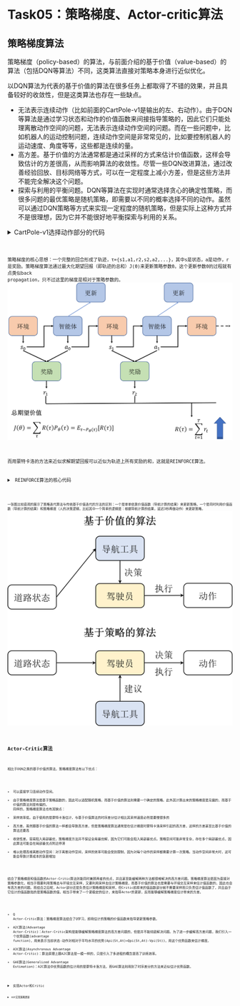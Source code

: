 # Task05：策略梯度、Actor-critic算法

## 策略梯度算法
策略梯度（policy-based）的算法，与前面介绍的基于价值（value-based）的算法（包括DQN等算法）不同，这类算法直接对策略本身进行近似优化。

以DQN算法为代表的基于价值的算法在很多任务上都取得了不错的效果，并且具备较好的收敛性，但是这类算法也存在一些缺点。
- 无法表示连续动作（比如前面的CartPole-v1是输出的左、右动作）。由于DQN等算法是通过学习状态和动作的价值函数来间接指导策略的，因此它们只能处理离散动作空间的问题，无法表示连续动作空间的问题。而在一些问题中，比如机器人的运动控制问题，连续动作空间是非常常见的，比如要控制机器人的运动速度、角度等等，这些都是连续的量。
- 高方差。基于价值的方法通常都是通过采样的方式来估计价值函数，这样会导致估计的方差很高，从而影响算法的收敛性。尽管一些DQN改进算法，通过改善经验回放、目标网络等方式，可以在一定程度上减小方差，但是这些方法并不能完全解决这个问题。
- 探索与利用的平衡问题。DQN等算法在实现时通常选择贪心的确定性策略，而很多问题的最优策略是随机策略，即需要以不同的概率选择不同的动作。虽然可以通过DQN策略等方式来实现一定程度的随机策略，但是实际上这种方式并不是很理想，因为它并不能很好地平衡探索与利用的关系。
<details>
    <summary> CartPole-v1选择动作部分的代码 </summary>
    <pre><code>
    class Policy:
        ...   
        def sample_action(self, state):
            ''' 采样动作
            '''
            self.sample_count += 1
            # epsilon指数衰减
            self.epsilon = self.epsilon_end + (self.epsilon_start - self.epsilon_end) * \
                math.exp(-1. * self.sample_count / self.epsilon_decay) 
            if random.random() > self.epsilon:
                with torch.no_grad():
                    state = torch.tensor(state, device=self.device, dtype=torch.float32).unsqueeze(dim=0)
                    q_values = self.policy_net(state)
                    action = q_values.max(1)[1].item()  # choose action corresponding to the maximum q value
            else:
                action = random.randrange(self.action_dim)
            return action      
        @torch.no_grad()  # 不计算梯度，该装饰器效果等同于with torch.no_grad()：
        def predict_action(self, state):
            ''' 预测动作
            '''
            state = torch.tensor(state, device=self.device, dtype=torch.float32).unsqueeze(dim=0)
            q_values = self.policy_net(state)
            action = q_values.max(1)[1].item()  # choose action corresponding to the maximum q value
            return action
    <pre><code>
</details>

策略梯度的核心思想：一个完整的回合形成了轨迹，τ={s1,a1,r2,s2,a2,...}，其中s是状态，a是动作，r是奖励。策略梯度算法通过最大化期望回报（即轨迹的总和）J(θ)来更新策略参数θ。这个更新参数θ的过程就有点类似back propagation，只不过这里的梯度是相对于策略参数的。
![J(θ)](../../images/task05_9-1.png)

而用蒙特卡洛的方法来近似求解期望回报可以近似为轨迹上所有奖励的和，这就是REINFORCE算法。
<details>
    <summary> REINFORCE算法的核心代码 </summary>
    <pre><code>
    class PolicyGradient:
        ... 
        def update(self):
            state_pool,action_pool,reward_pool= self.memory.sample()
            state_pool,action_pool,reward_pool = list(state_pool),list(action_pool),list(reward_pool)
            # Discount reward
            running_add = 0
            for i in reversed(range(len(reward_pool))):
                if reward_pool[i] == 0:
                    running_add = 0
                else:
                    running_add = running_add * self.gamma + reward_pool[i]
                    reward_pool[i] = running_add
            # Normalize reward
            reward_mean = np.mean(reward_pool)
            reward_std = np.std(reward_pool)
            for i in range(len(reward_pool)):
                reward_pool[i] = (reward_pool[i] - reward_mean) / reward_std
            # Gradient Desent
            self.optimizer.zero_grad()
            for i in range(len(reward_pool)):
                state = state_pool[i]
                action = Variable(torch.FloatTensor([action_pool[i]]))
                reward = reward_pool[i]
                state = Variable(torch.from_numpy(state).float())
                probs = self.policy_net(state)
                m = Bernoulli(probs)
                loss = -m.log_prob(action) * reward  # Negtive score function x reward
                # print(loss)
                loss.backward()
            self.optimizer.step()
            self.memory.clear()
    <pre><code>
</details>

一张图比较直观的展示了策略迭代算法与传统基于价值迭代的方法的区别：一个是单单依靠价值函数（导航计算的结果）来更新策略，一个是同时利用价值函数（导航计算的结果）和策略梯度（人的决策逻辑，比如其中一个简单的逻辑是：根据导航计算的结果，延迟3秒再做动作）来更新策略。
![策略迭代vs价值迭代](../../images/task05_9-2.png)

## Actor-Critic算法
相比于DQN之类的基于价值的算法，策略梯度算法有以下优点：
- 可以直接学习连续动作空间。
- 由于策略梯度算法是基于策略函数的，因此可以适配随机策略，而基于价值的算法则需要一个确定的策略。此外其计算出来的策略梯度是无偏的，而基于价值的算法则是有偏的。
同样的，策略梯度算法也有其缺点：
- 采样效率低。由于使用的是蒙特卡洛估计，与基于价值算法的时序差分估计相比其采样速度必然是要慢很多的
- 高方差。虽然跟基于价值的算法一样都会导致高方差，但是策略梯度算法通常是在估计梯度时蒙特卡洛采样引起的高方差，这样的方差甚至比基于价值的算法还要高
- 收敛性差。容易陷入局部最优，策略梯度方法并不保证全局最优解，因为它们可能会陷入局部最优点。策略空间可能非常复杂，存在多个局部最优点，因此算法可能会在局部最优点附近停滞
- 难以处理高维离散动作空间：对于离散动作空间，采样的效率可能会受到限制，因为对每个动作的采样都需要计算一次策略。当动作空间非常大时，这可能会导致计算成本的急剧增加

结合了策略梯度和值函数的Actor-Critic算法则能同时兼顾两者的优点，并且甚至能缓解两种方法都很难解决的高方差问题。策略梯度算法是因为直接对策略参数化，相当于既要利用策略去与环境交互采样，又要利用采样去估计策略梯度，而基于价值的算法也是需要与环境交互采样来估计值函数的，因此也会有高方差的问题。而结合之后呢，Actor部分还是负责估计策略梯度和采样，但Critic即原来的值函数部分就不需要采样而只负责估计值函数了，并且由于它估计的值函数指的是策略函数的值，相当于带来了一个更稳定的估计，来指导Actor的更新，反而能够缓解策略梯度估计带来的方差。
- Q Actor-Critic算法：策略梯度算法结合了Q学习，即用估计的策略的价值函数来指导更新策略参数。
- A2C算法(Advantage Actor-Critic)：Actor-Critic架构是能够缓解策略梯度算法的高方差问题的，但是并不能彻底解决问题。为了进一步缓解高方差问题，我们引入一个优势函数(advantage function)，用来表示当前状态-动作对相对于平均水平的优势(Api(St,At)=Qpi(St,At)-Vpi(St))，用这个优势函数来估计梯度。
- A3C算法(Asynchronous Advantage Actor-Critic)：算法原理上跟A2C算法是一模一样的，只是引入了多进程的概念提高了训练效率。
- GAE算法(Generalized Advantage Estimation)：A2C算法中优势函数的估计用的是蒙特卡洛方法，而GAE算法则用到了时序差分的方法来近似估计优势函数。
<details>
    <summary> 实现Actor和Critic </summary>
    <pre><code>
    class ActorCritic(nn.Module):
        def __init__(self, state_dim, action_dim):
            self.fc1 = nn.Linear(state_dim, 256)
            self.fc2 = nn.Linear(256, 256)
            self.action_layer = nn.Linear(256, action_dim)
            self.value_layer = nn.Linear(256, 1)
        def forward(self, x):
            x = F.relu(self.fc1(x))
            x = F.relu(self.fc2(x))
            logits_p = F.softmax(self.action_layer(x), dim=1)
            value = self.value_layer(x)
            return logits_p, value
        <pre><code>
</details>
<details>
    <summary> A2C实现策略更新 </summary>
    <pre><code>
    class Agent:
        def _compute_returns(self, rewards, dones):
            returns = []
            discounted_sum = 0
            for reward, done in zip(reversed(rewards), reversed(dones)):
                if done:
                    discounted_sum = 0
                discounted_sum = reward + (self.gamma * discounted_sum)
                returns.insert(0, discounted_sum)
            # 归一化
            returns = torch.tensor(returns, device=self.device, dtype=torch.float32).unsqueeze(dim=1)
            returns = (returns - returns.mean()) / (returns.std() + 1e-5) # 1e-5 to avoid division by zero
            return returns
        def compute_advantage(self):
            '''计算优势函数
            '''
            logits_p, states, rewards, dones = self.memory.sample()
            returns = self._compute_returns(rewards, dones)
            states = torch.tensor(states, device=self.device, dtype=torch.float32)
            logits_p, values = self.model(states)
            advantages = returns - values
            return advantages
        <pre><code>
</details>
